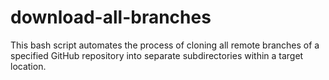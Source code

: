 # download-all-branches
This bash script automates the process of cloning all remote branches of a specified GitHub repository into separate subdirectories within a target location.
